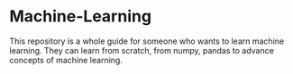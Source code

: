 # Machine-Learning
This repository is a whole guide for someone who wants to learn machine learning. They can learn from scratch, from numpy, pandas to advance concepts of machine learning.
